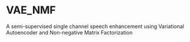 # VAE_NMF
A semi-supervised single channel speech enhancement using Variational Autoencoder and Non-negative Matrix Factorization
